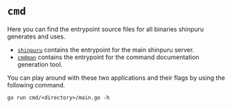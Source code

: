 # `cmd`

Here you can find the entrypoint source files for all binaries shinpuru generates and uses. 

- [`shinpuru`](shinpuru/) contains the entrypoint for the main shinpuru server.
- [`cmdman`](cmdman/) contains the entrypoint for the command documentation generation tool.

You can play around with these two applications and their flags by using the following command.
```
go run cmd/<directory>/main.go -h
```